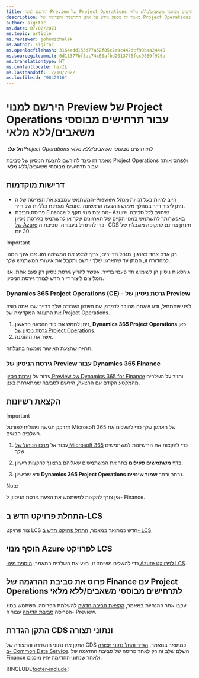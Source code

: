 ```yaml
---
title: הירשם למנוי Preview של Project Operations עבור תרחישים מבוססי משאבים/ללא מלאי
description: מאמר זה מספק מידע על אופן ההרשמה והפריסה של Project Operations עבור תרחישים מבוססי משאבים/ללא מלאי.
author: sigitac
ms.date: 07/02/2021
ms.topic: article
ms.reviewer: johnmichalak
ms.author: sigitac
ms.openlocfilehash: 3164add153d77a52f85c2aac442dcf90baa24440
ms.sourcegitcommit: 0d11377bf3ac74c80afbd2013775fcc9869f926a
ms.translationtype: HT
ms.contentlocale: he-IL
ms.lasthandoff: 12/10/2022
ms.locfileid: "9842016"
---
```

# <a name="sign-up-for-project-operations-preview-subscriptions-for-resource-non-stocked-scenarios"></a>הירשם למנוי Preview של Project Operations עבור תרחישים מבוססי משאבים/ללא מלאי

_**חל על:** ‏Project Operations לתרחישים מבוססי משאבים/ללא מלאי_



מאמר זה כיצד להירשם להצעת הניסיון של סביבת Project Operations ולפרוס אותה עבור תרחישים מבוססי משאבים/ללא מלאי.

## <a name="prerequisites"></a>דרישות מוקדמות
- המשתמש שמבצע את הפריסה של ה-Preview חייב להיות בעל זכויות מנהל מערכת כלליות של דייר Azure. ניתן ליצור דייר במהלך מימוש ההצעה הראשונה. 
- פריסת סביבת Finance מחייבת מנוי תקף ל- Azure שיחויב לכל סביבה. באפשרותך להשתמש במנוי הקיים של הארגונים שלך או להשתמש [בגירסת ניסיון של Azure](https://azure.microsoft.com/free/) כדי להתחיל בעבודה. סביבת ה- CDS תינתן בחינם לתקופה מוגבלת של 30 יום.

> [!IMPORTANT]
> רק אדם אחד בארגון, מנהל הדיירים, צריך לבצע את המשימה הזו. אם אינך המנוי למהדורה זו, המתן עד שהארגון שלך יירשם ותקבל את אישורי המשתמש שלך.
> 
> גירסאות ניסיון הן לשימוש חד פעמי בדייר. אפשר להריץ גירסת ניסיון רק פעם אחת. אנו ממליצים ליצור דייר חדש לצורך גירסת הניסיון.


### <a name="dynamics-365-project-operations-ce---preview-trial"></a>Dynamics 365 Project Operations (CE) - גרסת ניסיון של Preview 

לפני שתתחיל, ודא שאתה מחובר לדפדפן עם חשבון העבודה שלך בדייר שבו אתה רוצה את התצוגה המקדימה של Project Operations.

1. ניתן לממש את קוד ההצעה הראשון, **Dynamics 365 Project Operations** כאן[ גרסת ניסיון של Project Operations](https://aka.ms/try-po).
2. אשר את ההזמנה.

  תראה שהצעת האישור מומשה בהצלחה.

### <a name="dynamics-365-finance-preview-trial"></a>גירסת הניסיון של Preview עבור Dynamics 365 Finance

עבור אל [גירסת ניסיון Preview של Dynamics 365 for Finance](https://aka.ms/trypoche) וחזור על השלבים מהמקטע הקודם עם ההצעה, הירשם לסביבה שמתארחת בענן.  

## <a name="assign-licenses"></a>הקצאת רשיונות

> [!IMPORTANT]
> תזדקק תגישה ניהולית לפורטל Microsoft 365 של הארגון שלך כדי להשלים את השלבים הבאים.

1. עבור אל [מרכז הניהול של Microsoft 365](https://portal.office.com/) כדי להקצות את הרישיונות למשתמשים שלך.

2. בדף **משתמשים פעילים** בחר את המשתמשים שאליהם ברצונך להקצות רישיון.

3. ודא שרישיון **Dynamics 365 Project Operations** נבחר ובחר **שמור שינויים**.

> [!NOTE]
> אין צורך להקצות למשתמש את הצעת גירסת הניסיון ל- Finance.

## <a name="start-a-new-project-in-lcs"></a>התחלת פרויקט חדש ב-LCS

צור פרויקט LCS חדש כמתואר במאמר, [התחל פרויקט חדש ב- LCS](create-lcs-project.md)

## <a name="add-an-azure-subscription-to-an-lcs-project"></a>הוסף מנוי Azure לפרויקט LCS

כדי להשלים משימה זו, בצע את השלבים במאמר, [הוספת מינוי Azure לפרויקט LCS](resource-add-azure-subscription-lcs-project.md).

## <a name="deploy-finance-demo-environment-with-project-operations-for-resourcenon-stocked-scenarios"></a>פרוס את סביבת ההדגמה של Finance עם Project Operations לתרחישים מבוססי משאבים/ללא מלאי‬

עקבו אחר ההנחיות במאמר, [הקצאת סביבה חדשה](resource-provision-new-environment.md) להשלמת הפריסה. השתמש בסוג הפריסה [סביבת הדגמה](/dynamics365/fin-ops-core/dev-itpro/deployment/deploy-demo-environment) עבור ה- Preview. 

## <a name="install-cds-setup-and-configuration-data"></a>התקן הגדרת CDS ונתוני תצורה

התקן את נתוני ההגדרה והתצורה של CDS כמתואר במאמר, [הגדר והחל נתוני תצורה ב- Common Data Service](resource-apply-pro-setup-config-data.md).
השלם שלב זה רק לאחר פריסה של סביבת ההדגמה של Finance ולאחר שנתוני ההדגמה יהיו מוכנים.


[!INCLUDE[footer-include](../includes/footer-banner.md)]
